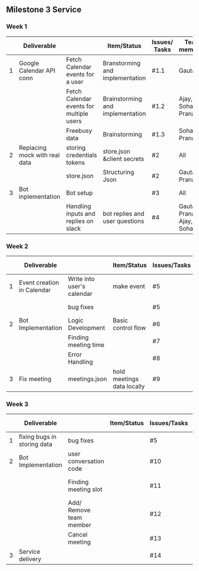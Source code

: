 ## Milestone 3 Service

### Week 1


|  |            Deliverable                   |                               | Item/Status                    | Issues/ Tasks | Team members              | Estimated Date | Actual Date       |
|-------------|-------------------------------|------------------------------------------|----------------------------------|--------------|-----------------------------|-------------|--------|
| 1           | Google Calendar API conn      | Fetch Calendar events for a user         | Branstorming and implementation  | #1.1         | Gautam                      | 21-Oct      | 22-Oct |
|             |                               | Fetch Calendar events for multiple users | Brainstorming and implementation | #1.2         | Ajay, Sohan, Pranav         | 22-Oct      | 22-Oct |
|             |                               | Freebusy data                            | Brainstorming                    | #1.3         | Sohan, Pranav               | 27-Oct      | 27-Oct |
| 2           | Replacing mock with real data | storing credentials tokens               | store.json &client secrets       | #2           | All                         | 24-Oct      | 25-Oct |
|             |                               | store.json                               | Structuring Json                 | #2           | Gautam, Pranav              | 25-Oct      | 25-Oct |
| 3           | Bot inplementation            | Bot setup                                |                                  | #3           | All                         | 28-Oct      | 28-Oct |
|             |                               | Handling inputs and replies on slack     | bot replies and user questions   | #4           | Gautam, Pranav, Ajay, Sohan | 28-Oct      | 28-Oct |


### Week 2

|| Deliverable |                            | Item/Status                | Issues/Tasks               | Team Members | Estimated Date   | Actual Date |        
|-------------|----------------------------|----------------------------|----------------------------|--------------|------------------|-------------|--------|
| 1           | Event creation in Calendar | Write into user's calendar | make event                 | #5           | Sunil, Ajay      | 31-Oct      | 31-Oct |
|             |                            | bug fixes                  |                            | #5           | Gautam,Sunil            | 2-Nov       | 2-Nov  |
| 2           | Bot Implementation         | Logic Development          | Basic control flow         | #6           | All              | 4-Nov       | 4-Nov  |
|             |                            | Finding meeting time       |                            | #7           | Pranav, Sohan    | 4-Nov       | 4-Nov  |
|             |                            | Error Handling             |                            | #8           | All              | 4-Nov       | 4-Nov  |
| 3           | Fix meeting                | meetings.json              | hold meetings data locally | #9           | Sohan Ajay Sunil | 3-Nov       | 3-Nov  |


### Week 3

| |Deliverable |                             | Item/Status             | Issues/Tasks | Team Members | Estimated Date        | Actual Date |        
|-------------|-----------------------------|-------------------------|--------------|--------------|-----------------------|-------------|--------|
| 1           | fixing bugs in storing data | bug fixes               |              | #5           | Ajay, Sunil           | 5-Nov       | 5-Nov  |
| 2           | Bot Implementation          | user conversation code  |              | #10          | Gautam, Sohan         | 5-Nov       | 6-Oct  |
|             |                             | Finding meeting slot    |              | #11          | Pranav, Gautam, Sohan | 10-Nov      | 10-Nov |
|             |                             | Add/ Remove team member |              | #12          | Sunil, Ajay           | 10-Nov      | 10-Nov |
|             |                             | Cancel meeting          |              | #13          | Ajay, Sohan           | 10-Nov      | 10-Nov |
| 3           | Service delivery            |                         |              | #14          | All                   | 10-Nov      | 10-Nov |

